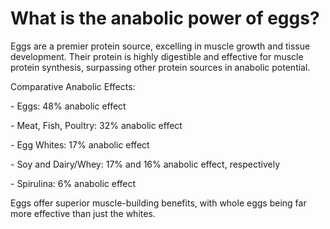 # What is the anabolic power of eggs?

Eggs are a premier protein source, excelling in muscle growth and tissue development. Their protein is highly digestible and effective for muscle protein synthesis, surpassing other protein sources in anabolic potential.

Comparative Anabolic Effects:

\- Eggs: 48% anabolic effect

\- Meat, Fish, Poultry: 32% anabolic effect

\- Egg Whites: 17% anabolic effect

\- Soy and Dairy/Whey: 17% and 16% anabolic effect, respectively

\- Spirulina: 6% anabolic effect

Eggs offer superior muscle-building benefits, with whole eggs being far more effective than just the whites.